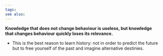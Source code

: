 ```yaml
---
tags: 
see also:
---
```

**Knowledge that does not change behaviour is useless, but knowledge that changes behaviour quickly loses its relevance.**

- This is the best reason to learn history: not in order to predict the future but to free yourself of the past and imagine alternative destinies.